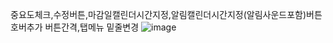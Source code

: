 중요도체크,수정버튼,마감일캘린더시간지정,알림캘린더시간지정(알림사운드포함)버튼호버추가 
버튼간격,탭메뉴 밑줄변경
![image](https://github.com/yuju0701/ToDoList/assets/163105974/bcd73094-8c2b-4009-9b35-bfbd5295fec0)


